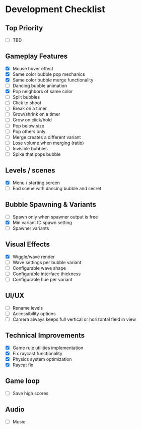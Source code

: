 # Development Checklist

## Top Priority
- [ ] TBD

## Gameplay Features
- [X] Mouse hover effect
- [X] Same color bubble pop mechanics
- [X] Same color bubble merge functionality
- [ ] Dancing bubble animation
- [X] Pop neighbors of same color
- [ ] Split bubbles
- [ ] Click to shoot
- [ ] Break on a timer
- [ ] Grow/shrink on a timer
- [ ] Grow on click/hold
- [ ] Pop below size
- [ ] Pop others only
- [ ] Merge creates a different variant
- [ ] Lose volume when merging (ratio)
- [ ] Invisible bubbles
- [ ] Spike that pops bubble

## Levels / scenes
- [X] Menu / starting screen
- [ ] End scene with dancing bubble and secret

## Bubble Spawning & Variants
- [ ] Spawn only when spawner output is free
- [X] Min variant ID spawn setting
- [ ] Spawner variants

## Visual Effects
- [X] Wiggle/wave render
- [ ] Wave settings per bubble variant
- [ ] Configurable wave shape
- [ ] Configurable interface thickness
- [ ] Configurable hue per variant

## UI/UX
- [ ] Rename levels
- [ ] Accessibility options
- [ ] Camera always keeps full vertical or horizontal field in view

## Technical Improvements
- [X] Game rule utilities implementation
- [X] Fix raycast functionality
- [X] Physics system optimization
- [X] Raycat fix

## Game loop
- [ ] Save high scores

## Audio
- [ ] Music
